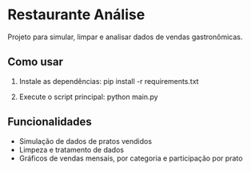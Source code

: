 # Restaurante Análise

Projeto para simular, limpar e analisar dados de vendas gastronômicas.

## Como usar

1. Instale as dependências:
pip install -r requirements.txt

2. Execute o script principal:
python main.py

## Funcionalidades

- Simulação de dados de pratos vendidos
- Limpeza e tratamento de dados
- Gráficos de vendas mensais, por categoria e participação por prato